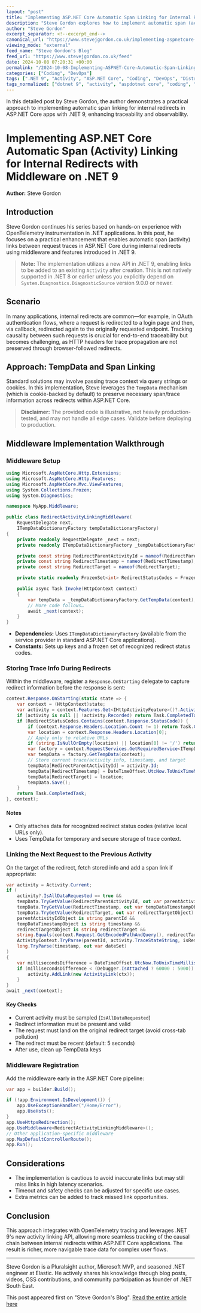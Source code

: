 ```yaml
---
layout: "post"
title: "Implementing ASP.NET Core Automatic Span Linking for Internal Redirects with Middleware on .NET 9"
description: "Steve Gordon explores how to implement automatic span (activity) linking between request traces in ASP.NET Core during internal redirects using OpenTelemetry and new .NET 9 features. The post details middleware setup, trace propagation, example code, and production considerations to enhance observability for .NET applications."
author: "Steve Gordon"
excerpt_separator: <!--excerpt_end-->
canonical_url: "https://www.stevejgordon.co.uk/implementing-aspnetcore-span-linking-for-redirects-with-middleware"
viewing_mode: "external"
feed_name: "Steve Gordon's Blog"
feed_url: "https://www.stevejgordon.co.uk/feed"
date: 2024-10-08 07:20:31 +00:00
permalink: "/2024-10-08-Implementing-ASPNET-Core-Automatic-Span-Linking-for-Internal-Redirects-with-Middleware-on-NET-9.html"
categories: ["Coding", "DevOps"]
tags: [".NET 9", "Activity", "ASP.NET Core", "Coding", "DevOps", "Distributed Tracing", "ITempDataDictionaryFactory", "Middleware", "Observability", "OpenTelemetry", "Posts", "Span Linking", "Tracing"]
tags_normalized: ["dotnet 9", "activity", "aspdotnet core", "coding", "devops", "distributed tracing", "itempdatadictionaryfactory", "middleware", "observability", "opentelemetry", "posts", "span linking", "tracing"]
---
```


In this detailed post by Steve Gordon, the author demonstrates a practical approach to implementing automatic span linking for internal redirects in ASP.NET Core apps with .NET 9, enhancing traceability and observability.<!--excerpt_end-->

# Implementing ASP.NET Core Automatic Span (Activity) Linking for Internal Redirects with Middleware on .NET 9

**Author:** Steve Gordon  

## Introduction

Steve Gordon continues his series based on hands-on experience with OpenTelemetry instrumentation in .NET applications. In this post, he focuses on a practical enhancement that enables automatic span (activity) links between request traces in ASP.NET Core during internal redirects using middleware and features introduced in .NET 9.

> **Note:** The implementation utilizes a new API in .NET 9, enabling links to be added to an existing `Activity` after creation. This is not natively supported in .NET 8 or earlier unless you explicitly depend on `System.Diagnostics.DiagnosticSource` version 9.0.0 or newer.

## Scenario

In many applications, internal redirects are common—for example, in OAuth authentication flows, where a request is redirected to a login page and then, via callback, redirected again to the originally requested endpoint. Tracking causality between such requests is crucial for end-to-end traceability but becomes challenging, as HTTP headers for trace propagation are not preserved through browser-followed redirects.

## Approach: TempData and Span Linking

Standard solutions may involve passing trace context via query strings or cookies. In this implementation, Steve leverages the `TempData` mechanism (which is cookie-backed by default) to preserve necessary span/trace information across redirects within ASP.NET Core.

> **Disclaimer:** The provided code is illustrative, not heavily production-tested, and may not handle all edge cases. Validate before deploying to production.

## Middleware Implementation Walkthrough

### Middleware Setup

```csharp
using Microsoft.AspNetCore.Http.Extensions;
using Microsoft.AspNetCore.Http.Features;
using Microsoft.AspNetCore.Mvc.ViewFeatures;
using System.Collections.Frozen;
using System.Diagnostics;

namespace MyApp.Middleware;

public class RedirectActivityLinkingMiddleware(
    RequestDelegate next,
    ITempDataDictionaryFactory tempDataDictionaryFactory)
{
    private readonly RequestDelegate _next = next;
    private readonly ITempDataDictionaryFactory _tempDataDictionaryFactory = tempDataDictionaryFactory;

    private const string RedirectParentActivityId = nameof(RedirectParentActivityId);
    private const string RedirectTimestamp = nameof(RedirectTimestamp);
    private const string RedirectTarget = nameof(RedirectTarget);

    private static readonly FrozenSet<int> RedirectStatusCodes = FrozenSet.ToFrozenSet([301, 302, 303, 307, 308]);

    public async Task Invoke(HttpContext context)
    {
        var tempData = _tempDataDictionaryFactory.GetTempData(context);
        // More code follows…
        await _next(context);
    }
}
```

- **Dependencies:** Uses `ITempDataDictionaryFactory` (available from the service provider in standard ASP.NET Core applications).
- **Constants:** Sets up keys and a frozen set of recognized redirect status codes.

### Storing Trace Info During Redirects

Within the middleware, register a `Response.OnStarting` delegate to capture redirect information before the response is sent:

```csharp
context.Response.OnStarting(static state => {
    var context = (HttpContext)state;
    var activity = context.Features.Get<IHttpActivityFeature>()?.Activity;
    if (activity is null || !activity.Recorded) return Task.CompletedTask;
    if (RedirectStatusCodes.Contains(context.Response.StatusCode)) {
        if (context.Response.Headers.Location.Count != 1) return Task.CompletedTask;
        var location = context.Response.Headers.Location[0];
        // Apply only to relative URLs
        if (string.IsNullOrEmpty(location) || location[0] != '/') return Task.CompletedTask;
        var factory = context.RequestServices.GetRequiredService<ITempDataDictionaryFactory>();
        var tempData = factory.GetTempData(context);
        // Store current trace/activity info, timestamp, and target
        tempData[RedirectParentActivityId] = activity.Id;
        tempData[RedirectTimestamp] = DateTimeOffset.UtcNow.ToUnixTimeMilliseconds().ToString();
        tempData[RedirectTarget] = location;
        tempData.Save();
    }
    return Task.CompletedTask;
}, context);
```

#### Notes

- Only attaches data for recognized redirect status codes (relative local URLs only).
- Uses TempData for temporary and secure storage of trace context.

### Linking the Next Request to the Previous Activity

On the target of the redirect, fetch stored info and add a span link if appropriate:

```csharp
var activity = Activity.Current;
if (
    activity?.IsAllDataRequested == true &&
    tempData.TryGetValue(RedirectParentActivityId, out var parentActivityIdObject) &&
    tempData.TryGetValue(RedirectTimestamp, out var tempDataTimestampObject) &&
    tempData.TryGetValue(RedirectTarget, out var redirectTargetObject) &&
    parentActivityIdObject is string parentId &&
    tempDataTimestampObject is string timestamp &&
    redirectTargetObject is string redirectTarget &&
    string.Equals(context.Request.GetEncodedPathAndQuery(), redirectTarget, StringComparison.Ordinal) &&
    ActivityContext.TryParse(parentId, activity.TraceStateString, isRemote: false, out var ctx) &&
    long.TryParse(timestamp, out var dateSet)
)
{
    var millisecondsDifference = DateTimeOffset.UtcNow.ToUnixTimeMilliseconds() - dateSet;
    if (millisecondsDifference < (Debugger.IsAttached ? 60000 : 5000)) {
        activity.AddLink(new ActivityLink(ctx));
    }
}
await _next(context);
```

#### Key Checks

- Current activity must be sampled (`IsAllDataRequested`)
- Redirect information must be present and valid
- The request must land on the original redirect target (avoid cross-tab pollution)
- The redirect must be recent (default: 5 seconds)
- After use, clean up TempData keys

### Middleware Registration

Add the middleware early in the ASP.NET Core pipeline:

```csharp
var app = builder.Build();

if (!app.Environment.IsDevelopment()) {
    app.UseExceptionHandler("/Home/Error");
    app.UseHsts();
}
app.UseHttpsRedirection();
app.UseMiddleware<RedirectActivityLinkingMiddleware>();
// Other application-specific middleware
app.MapDefaultControllerRoute();
app.Run();
```

## Considerations

- The implementation is cautious to avoid inaccurate links but may still miss links in high latency scenarios.
- Timeout and safety checks can be adjusted for specific use cases.
- Extra metrics can be added to track missed link opportunities.

## Conclusion

This approach integrates with OpenTelemetry tracing and leverages .NET 9's new activity linking API, allowing more seamless tracking of the causal chain between internal redirects within ASP.NET Core applications. The result is richer, more navigable trace data for complex user flows.

---

Steve Gordon is a Pluralsight author, Microsoft MVP, and seasoned .NET engineer at Elastic. He actively shares his knowledge through blog posts, videos, OSS contributions, and community participation as founder of .NET South East.

This post appeared first on "Steve Gordon's Blog". [Read the entire article here](https://www.stevejgordon.co.uk/implementing-aspnetcore-span-linking-for-redirects-with-middleware)

